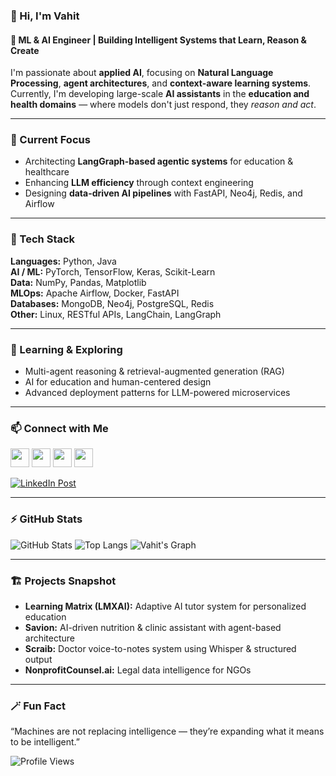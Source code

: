 ### 👋 Hi, I'm Vahit  
#### 🧠 ML & AI Engineer | Building Intelligent Systems that Learn, Reason & Create  

I'm passionate about **applied AI**, focusing on **Natural Language Processing**, **agent architectures**, and **context-aware learning systems**.  
Currently, I'm developing large-scale **AI assistants** in the **education and health domains** — where models don't just respond, they *reason and act*.

---

### 🚀 Current Focus
- Architecting **LangGraph-based agentic systems** for education & healthcare  
- Enhancing **LLM efficiency** through context engineering  
- Designing **data-driven AI pipelines** with FastAPI, Neo4j, Redis, and Airflow  

---

### 🧩 Tech Stack
**Languages:** Python, Java  
**AI / ML:** PyTorch, TensorFlow, Keras, Scikit-Learn  
**Data:** NumPy, Pandas, Matplotlib  
**MLOps:** Apache Airflow, Docker, FastAPI  
**Databases:** MongoDB, Neo4j, PostgreSQL, Redis  
**Other:** Linux, RESTful APIs, LangChain, LangGraph  

---

### 🌱 Learning & Exploring
- Multi-agent reasoning & retrieval-augmented generation (RAG)
- AI for education and human-centered design
- Advanced deployment patterns for LLM-powered microservices  

---

### 📫 Connect with Me
[<img src="https://cdn.jsdelivr.net/npm/simple-icons@3.0.1/icons/github.svg" height="30">](https://github.com/TheVhd)
[<img src="https://cdn.jsdelivr.net/npm/simple-icons@3.0.1/icons/linkedin.svg" height="30">](https://www.linkedin.com/in/vuzunlar/)
[<img src="https://cdn.jsdelivr.net/npm/simple-icons@3.0.1/icons/globe.svg" height="30">](https://lmxai.com)
[<img src="https://cdn.jsdelivr.net/npm/simple-icons@3.0.1/icons/globe.svg" height="30">](https://savion.app)

[![LinkedIn Post]([https://i.imgur.com/2h8fYQF.png)](https://www.linkedin.com/feed/update/urn:li:ugcPost:7374721331373977600](https://www.linkedin.com/posts/lmxai_lxmai-educaitonal-ai-benchmark-report-activity-7374721332640522240-VSww?utm_source=share&utm_medium=member_desktop&rcm=ACoAAAb-CNUBOtZcPvcH5ohXla5_rg75_BQrnuE))


---

### ⚡ GitHub Stats
![GitHub Stats](https://github-readme-stats.vercel.app/api?username=TheVhd&show_icons=true&theme=radical)
![Top Langs](https://github-readme-stats.vercel.app/api/top-langs/?username=TheVhd&layout=compact&theme=radical)
![Vahit's Graph](https://github-readme-activity-graph.vercel.app/graph?username=TheVhd&theme=github-dark&hide_border=true&area=true)

---

### 🏗️ Projects Snapshot
- **Learning Matrix (LMXAI):** Adaptive AI tutor system for personalized education  
- **Savion:** AI-driven nutrition & clinic assistant with agent-based architecture  
- **Scraib:** Doctor voice-to-notes system using Whisper & structured output  
- **NonprofitCounsel.ai:** Legal data intelligence for NGOs  

---

### 🪄 Fun Fact  
“Machines are not replacing intelligence — they’re expanding what it means to be intelligent.”

![Profile Views](https://komarev.com/ghpvc/?username=TheVhd&color=blue)
